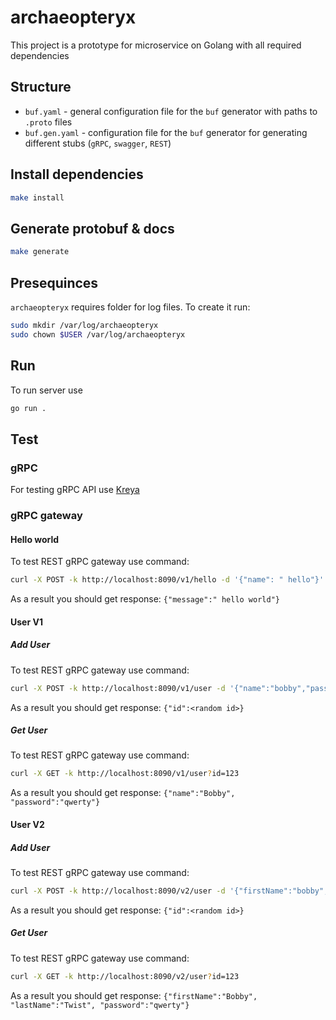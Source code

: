 # archaeopteryx
This project is a prototype for microservice on Golang with all required dependencies

## Structure

* `buf.yaml` - general configuration file for the `buf` generator with paths to `.proto` files
* `buf.gen.yaml` - configuration file for the `buf` generator for generating different stubs (`gRPC`, `swagger`, `REST`)

## Install dependencies

```sh
make install
```

## Generate protobuf & docs

```sh
make generate
```

## Presequinces

`archaeopteryx` requires folder for log files.
To create it run:
```sh
sudo mkdir /var/log/archaeopteryx
sudo chown $USER /var/log/archaeopteryx
```

## Run

To run server use
```sh
go run .
```

## Test

### gRPC

For testing gRPC API use [Kreya](https://kreya.app/)

### gRPC gateway

#### Hello world

To test REST gRPC gateway use command:
```sh
curl -X POST -k http://localhost:8090/v1/hello -d '{"name": " hello"}'
```

As a result you should get response: `{"message":" hello world"}`

#### User V1

##### Add User

To test REST gRPC gateway use command:
```sh
curl -X POST -k http://localhost:8090/v1/user -d '{"name":"bobby","password":"ilu"}'
```

As a result you should get response: `{"id":<random id>}`

##### Get User

To test REST gRPC gateway use command:
```sh
curl -X GET -k http://localhost:8090/v1/user?id=123
```

As a result you should get response: `{"name":"Bobby", "password":"qwerty"}`

#### User V2

##### Add User

To test REST gRPC gateway use command:
```sh
curl -X POST -k http://localhost:8090/v2/user -d '{"firstName":"bobby","lastName":"twist","password":"ilu"}'
```

As a result you should get response: `{"id":<random id>}`

##### Get User

To test REST gRPC gateway use command:
```sh
curl -X GET -k http://localhost:8090/v2/user?id=123
```

As a result you should get response: `{"firstName":"Bobby", "lastName":"Twist", "password":"qwerty"}`